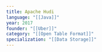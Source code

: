 ```yaml
---
title: Apache Hudi
language: "[[Java]]"
year: 2017
founder: "[[Uber]]"
category: "[[Open Table Format]]"
specialization: "[[Data Storage]]"
---
```

